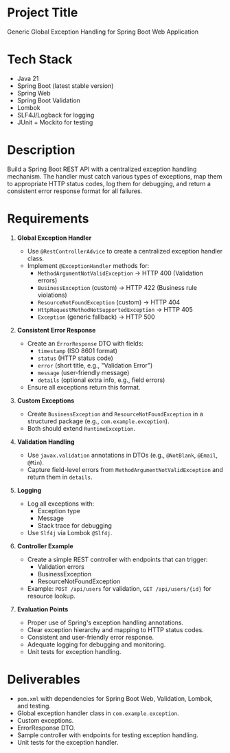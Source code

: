 # Project Title
Generic Global Exception Handling for Spring Boot Web Application

# Tech Stack
- Java 21
- Spring Boot (latest stable version)
- Spring Web
- Spring Boot Validation
- Lombok
- SLF4J/Logback for logging
- JUnit + Mockito for testing

# Description
Build a Spring Boot REST API with a centralized exception handling mechanism.
The handler must catch various types of exceptions, map them to appropriate HTTP status codes,
log them for debugging, and return a consistent error response format for all failures.

# Requirements

1. **Global Exception Handler**
    - Use `@RestControllerAdvice` to create a centralized exception handler class.
    - Implement `@ExceptionHandler` methods for:
        - `MethodArgumentNotValidException` → HTTP 400 (Validation errors)
        - `BusinessException` (custom) → HTTP 422 (Business rule violations)
        - `ResourceNotFoundException` (custom) → HTTP 404
        - `HttpRequestMethodNotSupportedException` → HTTP 405
        - `Exception` (generic fallback) → HTTP 500

2. **Consistent Error Response**
    - Create an `ErrorResponse` DTO with fields:
        - `timestamp` (ISO 8601 format)
        - `status` (HTTP status code)
        - `error` (short title, e.g., "Validation Error")
        - `message` (user-friendly message)
        - `details` (optional extra info, e.g., field errors)
    - Ensure all exceptions return this format.

3. **Custom Exceptions**
    - Create `BusinessException` and `ResourceNotFoundException` in a structured package (e.g., `com.example.exception`).
    - Both should extend `RuntimeException`.

4. **Validation Handling**
    - Use `javax.validation` annotations in DTOs (e.g., `@NotBlank`, `@Email`, `@Min`).
    - Capture field-level errors from `MethodArgumentNotValidException` and return them in `details`.

5. **Logging**
    - Log all exceptions with:
        - Exception type
        - Message
        - Stack trace for debugging
    - Use `Slf4j` via Lombok `@Slf4j`.

6. **Controller Example**
    - Create a simple REST controller with endpoints that can trigger:
        - Validation errors
        - BusinessException
        - ResourceNotFoundException
    - Example: `POST /api/users` for validation, `GET /api/users/{id}` for resource lookup.

7. **Evaluation Points**
    - Proper use of Spring's exception handling annotations.
    - Clear exception hierarchy and mapping to HTTP status codes.
    - Consistent and user-friendly error response.
    - Adequate logging for debugging and monitoring.
    - Unit tests for exception handling.

# Deliverables
- `pom.xml` with dependencies for Spring Boot Web, Validation, Lombok, and testing.
- Global exception handler class in `com.example.exception`.
- Custom exceptions.
- ErrorResponse DTO.
- Sample controller with endpoints for testing exception handling.
- Unit tests for the exception handler.
